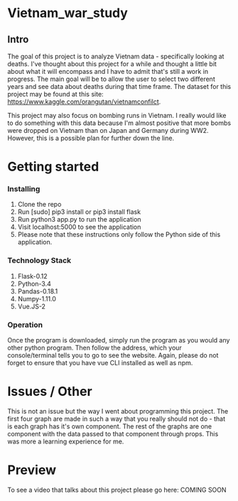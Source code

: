 # Vietnam_war_study
## Intro

The goal of this project is to analyze Vietnam data - specifically looking at deaths.
I've thought about this project for a while and thought a little bit about what it will
encompass and I have to admit that's still a work in progress. The main goal will
be to allow the user to select two different years and see data about deaths during
that time frame. The dataset for this project may be found at this site: https://www.kaggle.com/orangutan/vietnamconfilct.

This project may also focus on bombing runs in Vietnam. I really would like to do
something with this data because I'm almost positive that more bombs were dropped
on Vietnam than on Japan and Germany during WW2. However, this is a possible plan
for further down the line.

# Getting started
### Installing

1. Clone the repo
2. Run [sudo] pip3 install or pip3 install flask
3. Run python3 app.py to run the application
4. Visit localhost:5000 to see the application
5. Please note that these instructions only follow the Python side of this application.


### Technology Stack

1. Flask-0.12
2. Python-3.4
3. Pandas-0.18.1
4. Numpy-1.11.0
5. Vue.JS-2

### Operation

Once the program is downloaded, simply run the program as you would any other python program.
Then follow the address, which your console/terminal tells you to go to see the
website. Again, please do not forget to ensure that you have vue CLI installed
as well as npm.

# Issues / Other

This is not an issue but the way I went about programming this project. The first
four graph are made in such a way that you really should not do - that is each
graph has it's own component. The rest of the graphs are one component with the
data passed to that component through props. This was more a learning experience
for me.

# Preview

To see a video that talks about this project please go here: COMING SOON

